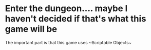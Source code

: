 # Enter the dungeon.... maybe I haven't decided if that's what this game will be

The important part is that this game uses ~Scriptable Objects~
